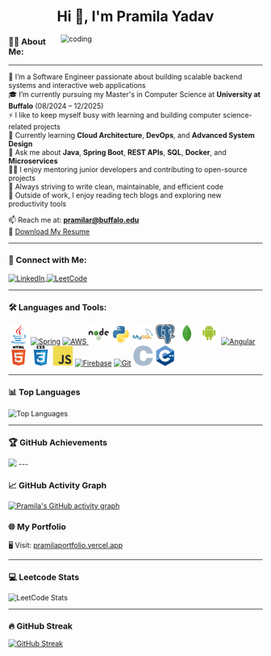 <h1 align="center">Hi 👋, I'm Pramila Yadav</h1>

<img align="right" alt="coding" width="400" src="https://user-images.githubusercontent.com/125878564/258871853-20e24ac8-354d-4ec0-8f25-ef158aec9420.gif">

### 👩‍💻 About Me:
---
🔭 I’m a Software Engineer passionate about building scalable backend systems and interactive web applications  
🎓 I’m currently pursuing my Master's in Computer Science at **University at Buffalo** (08/2024 – 12/2025)  
⚡ I like to keep myself busy with learning and building computer science-related projects  
🌱 Currently learning **Cloud Architecture**, **DevOps**, and **Advanced System Design**  
💬 Ask me about **Java**, **Spring Boot**, **REST APIs**, **SQL**, **Docker**, and **Microservices**  
👩‍🏫 I enjoy mentoring junior developers and contributing to open-source projects  
🎯 Always striving to write clean, maintainable, and efficient code  
📖 Outside of work, I enjoy reading tech blogs and exploring new productivity tools  

📫 Reach me at: **pramilar@buffalo.edu**  
📄 <a href="https://drive.google.com/file/d/1wMS4dKnlrnbKtK4Hp5viohnexo8A1wqn/view" target="_blank">Download My Resume</a>

---

### 🤝 Connect with Me:

<p align="left">
  <a href="https://www.linkedin.com/in/pramilayadav-973697/" target="_blank">
    <img align="center" src="https://raw.githubusercontent.com/rahuldkjain/github-profile-readme-generator/master/src/images/icons/Social/linked-in-alt.svg" alt="LinkedIn" height="30" width="40" />
  </a>
  <a href="https://leetcode.com/u/pramilaom/" target="_blank">
    <img align="center" src="https://raw.githubusercontent.com/rahuldkjain/github-profile-readme-generator/master/src/images/icons/Social/leet-code.svg" alt="LeetCode" height="30" width="40" />
  </a>
</p>

---

### 🛠️ Languages and Tools:

<p align="left">
  <a href="https://www.java.com" target="_blank" rel="noreferrer"><img src="https://raw.githubusercontent.com/devicons/devicon/master/icons/java/java-original.svg" alt="Java" width="40" height="40"/></a>
  <a href="https://spring.io/" target="_blank" rel="noreferrer"><img src="https://www.vectorlogo.zone/logos/springio/springio-icon.svg" alt="Spring" width="40" height="40"/></a>
<a href="https://aws.amazon.com/" target="_blank" rel="noreferrer">
  <img src="https://a0.awsstatic.com/libra-css/images/logos/aws_logo_smile_1200x630.png" alt="AWS" width="60" />
</a>
  <a href="https://nodejs.org" target="_blank" rel="noreferrer"><img src="https://raw.githubusercontent.com/devicons/devicon/master/icons/nodejs/nodejs-original-wordmark.svg" alt="Node.js" width="40" height="40"/></a>
  <a href="https://www.python.org" target="_blank" rel="noreferrer"><img src="https://raw.githubusercontent.com/devicons/devicon/master/icons/python/python-original.svg" alt="Python" width="40" height="40"/></a>
  <a href="https://www.mysql.com/" target="_blank" rel="noreferrer"><img src="https://raw.githubusercontent.com/devicons/devicon/master/icons/mysql/mysql-original-wordmark.svg" alt="MySQL" width="40" height="40"/></a>
  <a href="https://www.postgresql.org/" target="_blank" rel="noreferrer"><img src="https://raw.githubusercontent.com/devicons/devicon/master/icons/postgresql/postgresql-original.svg" alt="PostgreSQL" width="40" height="40"/></a>
  <a href="https://www.mongodb.com/" target="_blank" rel="noreferrer"><img src="https://raw.githubusercontent.com/devicons/devicon/master/icons/mongodb/mongodb-original.svg" alt="MongoDB" width="40" height="40"/></a>
  <a href="https://developer.android.com" target="_blank" rel="noreferrer"><img src="https://raw.githubusercontent.com/devicons/devicon/master/icons/android/android-original-wordmark.svg" alt="Android" width="40" height="40"/></a>
  <a href="https://angular.io" target="_blank" rel="noreferrer"><img src="https://angular.io/assets/images/logos/angular/angular.svg" alt="Angular" width="40" height="40"/></a>
  <a href="https://www.w3schools.com/html/" target="_blank" rel="noreferrer"><img src="https://raw.githubusercontent.com/devicons/devicon/master/icons/html5/html5-original-wordmark.svg" alt="HTML5" width="40" height="40"/></a>
  <a href="https://www.w3schools.com/css/" target="_blank" rel="noreferrer"><img src="https://raw.githubusercontent.com/devicons/devicon/master/icons/css3/css3-original-wordmark.svg" alt="CSS3" width="40" height="40"/></a>
  <a href="https://developer.mozilla.org/en-US/docs/Web/JavaScript" target="_blank" rel="noreferrer"><img src="https://raw.githubusercontent.com/devicons/devicon/master/icons/javascript/javascript-original.svg" alt="JavaScript" width="40" height="40"/></a>
  <a href="https://firebase.google.com/" target="_blank" rel="noreferrer"><img src="https://www.vectorlogo.zone/logos/firebase/firebase-icon.svg" alt="Firebase" width="40" height="40"/></a>
  <a href="https://git-scm.com/" target="_blank" rel="noreferrer"><img src="https://www.vectorlogo.zone/logos/git-scm/git-scm-icon.svg" alt="Git" width="40" height="40"/></a>
  <a href="https://www.cprogramming.com/" target="_blank" rel="noreferrer"><img src="https://raw.githubusercontent.com/devicons/devicon/master/icons/c/c-original.svg" alt="C" width="40" height="40"/></a>
  <a href="https://www.w3schools.com/cpp/" target="_blank" rel="noreferrer"><img src="https://raw.githubusercontent.com/devicons/devicon/master/icons/cplusplus/cplusplus-original.svg" alt="C++" width="40" height="40"/></a>
</p>

---

### 📊 Top Languages
<p><img align="center" src="https://github-readme-stats.vercel.app/api/top-langs?username=pramilaOM&show_icons=true&locale=en&layout=compact" alt="Top Languages" /></p>

---
### 🏆 GitHub Achievements
<img src="https://github-profile-trophy.vercel.app/?username=pramilaOM&theme=darkhub&no-bg=true&margin-w=15" />
---

### 📈 GitHub Activity Graph
[![Pramila's GitHub activity graph](https://github-readme-activity-graph.vercel.app/graph?username=pramilaOM&theme=github-compact)](https://github.com/ashutosh00710/github-readme-activity-graph)


### 🌐 My Portfolio

🖥️ Visit: [pramilaportfolio.vercel.app](https://pramilaportfolio.vercel.app) 

---

### 💻 Leetcode Stats  
![LeetCode Stats](https://leetcode.card.workers.dev/pramilaom?theme=dark&font=baloo&extension=null)

---

### 🔥 GitHub Streak  
[![GitHub Streak](http://github-readme-streak-stats.herokuapp.com?user=pramilaOM&theme=dark)](https://git.io/streak-stats)
